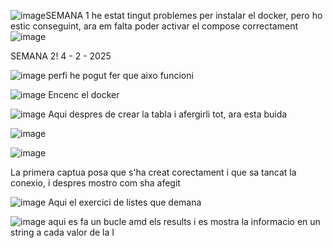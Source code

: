 ![image](https://github.com/user-attachments/assets/99eee49d-cc03-4d5c-b133-c5286194615c)SEMANA 1
he estat tingut problemes per instalar el docker, pero ho estic conseguint, ara em falta poder activar el compose correctament
![image](https://github.com/user-attachments/assets/825bd552-5386-426c-a7f7-0368d902ab56)


SEMANA 2! 4 - 2 - 2025

![image](https://github.com/user-attachments/assets/f1be1e4f-07a4-4b41-99ac-ff31034ab84d)
perfi he pogut fer que aixo funcioni

![image](https://github.com/user-attachments/assets/c2ee9d48-e61f-4a2b-9b48-ea220a5123f3)
Encenc el docker


![image](https://github.com/user-attachments/assets/d431d2dc-37ec-4bf9-a5f5-b4c4d346e14f)
Aqui despres de crear la tabla i afergirli tot, ara esta buida

![image](https://github.com/user-attachments/assets/d7f3e9fb-1b58-4d1c-800e-6450e6dd61a5)

![image](https://github.com/user-attachments/assets/c50a4419-f8bf-48db-a77d-0d02aa6ad0ef)

La primera captua posa que s'ha creat corectament i que sa tancat la conexio, i despres mostro com sha afegit

![image](https://github.com/user-attachments/assets/55de656c-66f5-410e-9447-ec0e96805530) 
Aqui el exercici de listes que demana

![image](https://github.com/user-attachments/assets/c36f7afb-ab65-464e-b34c-66c2e3ea7590) 
aqui es fa un bucle amd els results i es mostra la informacio en un string a cada valor de la I






